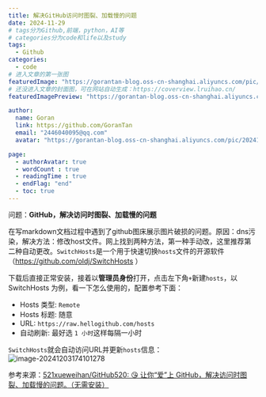 ```yaml
---
title: 解决GitHub访问时图裂、加载慢的问题
date: 2024-11-29
# tags分为Github,前端，python，AI等
# categories分为code和life以及study
tags:
  - Github
categories:
  - code
# 进入文章的第一张图
featuredImage: "https://gorantan-blog.oss-cn-shanghai.aliyuncs.com/pic/20241204101109387.jpg"
# 还没进入文章的封面图，可在网站自动生成：https://coverview.lruihao.cn/
featuredImagePreview: "https://gorantan-blog.oss-cn-shanghai.aliyuncs.com/pic/20241204100654691.png"

author:
  name: Goran
  link: https://github.com/GoranTan
  email: "2446040095@qq.com"
  avatar: "https://gorantan-blog.oss-cn-shanghai.aliyuncs.com/pic/20241203195700868.png"

page:
  - authorAvatar: true
  - wordCount : true
  - readingTime : true
  - endFlag: "end"
  - toc: true
---
```






问题：**GitHub，解决访问时图裂、加载慢的问题**

<!--more-->

在写markdown文档过程中遇到了github图床展示图片破损的问题。原因：dns污染，解决方法：修改host文件。网上找到两种方法，第一种手动改，这里推荐第二种自动更改。`SwitchHosts`是一个用于快速切换`hosts`文件的开源软件（https://github.com/oldj/SwitchHosts ）

下载后直接正常安装，接着以**管理员身份**打开，点击左下角`+`新建`hosts`，以 SwitchHosts 为例，看一下怎么使用的，配置参考下面：

- Hosts 类型: `Remote`
- Hosts 标题: 随意
- URL: `https://raw.hellogithub.com/hosts`
- 自动刷新: 最好选 `1 小时`这样每隔一小时

`SwitchHosts`就会自动访问URL并更新`hosts`信息：
![image-20241203174101278](https://gorantan-blog.oss-cn-shanghai.aliyuncs.com/pic/20241203174101330.png)

参考来源：[521xueweihan/GitHub520: 😘 让你“爱”上 GitHub，解决访问时图裂、加载慢的问题。（无需安装）](https://github.com/521xueweihan/GitHub520)

